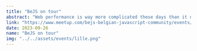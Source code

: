 ```yaml
---
title: "BeJS on tour"
abstract: "Web performance is way more complicated these days than it used to be before. In this talk, we’ll take a look at tools that can help us optimise performance, accessibility and developer experience."
link: "https://www.meetup.com/bejs-belgian-javascript-community/events/295676802/"
date: 2023-09-26
name: "BeJS on tour"
img: "../../assets/events/lille.png"
---
```

